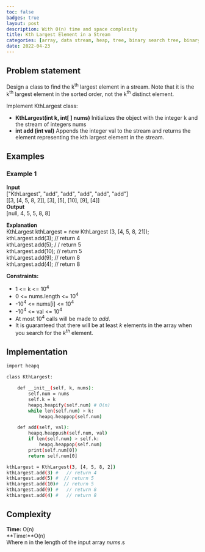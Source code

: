 ```yaml
---
toc: false
badges: true
layout: post
description: With O(n) time and space complexity  
title: Kth Largest Element in a Stream
categories: [array, data stream, heap, tree, binary search tree, binary search]
date: 2022-04-23
---
```


## Problem statement 

Design a class to find the k<sup>th</sup> largest element in a stream. Note that it is the k<sup>th</sup> largest element in the sorted order, not the k<sup>th</sup> distinct element.

Implement KthLargest class:
- **KthLargest(int k, int[ ] nums)** Initializes the object with the integer k and the stream of integers nums
- **int add (int val)** Appends the integer val to the stream and returns the element representing the kth largest element in the stream.

## Examples 

### Example 1 

**Input**\
["KthLargest", "add", "add", "add", "add", "add"]\
[[3, [4, 5, 8, 2]], [3], [5], [10], [9], [4]]\
**Output**\
[null, 4, 5, 5, 8, 8]

**Explanation**\
KthLargest kthLargest = new KthLargest (3, [4, 5, 8, 21]);\
kthLargest.add(3); // return 4\
kthLargest.add(5); / / return 5\
kthLargest.add(10); // return 5\
kthLargest.add(9); // return 8\
kthLargest.add(4); // return 8

**Constraints:**
- 1 <= k <= 10<sup>4</sup>
- 0 <= nums.length <= 10<sup>4</sup>
- -10<sup>4</sup> <= nums[i] <= 10<sup>4</sup>
- -10<sup>4</sup> <= val <= 10<sup>4</sup>
- At most 10<sup>4</sup> calls will be made to _add_.
- It is guaranteed that there will be at least _k_ elements in the array when you search for the _k<sup>th</sup>_ element.

## Implementation 

```sh
import heapq 

class KthLargest:

    def __init__(self, k, nums):
        self.num = nums
        self.k = k 
        heapq.heapify(self.num) # O(n)
        while len(self.num) > k:
            heapq.heappop(self.num) 

    def add(self, val):
        heapq.heappush(self.num, val)
        if len(self.num) > self.k: 
            heapq.heappop(self.num) 
        print(self.num[0])
        return self.num[0] 

kthLargest = KthLargest(3, [4, 5, 8, 2])
kthLargest.add(3) #   // return 4
kthLargest.add(5) #  // return 5
kthLargest.add(10)#  // return 5
kthLargest.add(9) #   // return 8
kthLargest.add(4) #   // return 8
```

## Complexity

**Time:** O(n)\
**Time:**O(n)\
Where n in the length of the input array _nums_.s